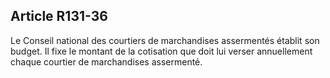 Article R131-36
----
Le Conseil national des courtiers de marchandises assermentés établit son
budget. Il fixe le montant de la cotisation que doit lui verser annuellement
chaque courtier de marchandises assermenté.

